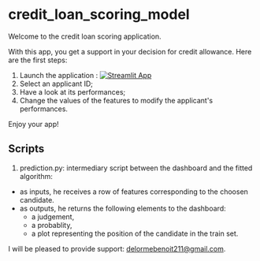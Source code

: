 # credit_loan_scoring_model

Welcome to the credit loan scoring application.

With this app, you get a support in your decision for credit allowance.
Here are the first steps:

1. Launch the application : [![Streamlit App](https://static.streamlit.io/badges/streamlit_badge_black_white.svg)](https://share.streamlit.io/benoit-78/credit_loan_scoring_model/main/app.py)
3. Select an applicant ID;
4. Have a look at its performances;
5. Change the values of the features to modify the applicant's performances.

Enjoy your app!


## Scripts
1) prediction.py: intermediary script between the dashboard and the fitted algorithm:
 - as inputs, he receives a row of features corresponding to the choosen
   candidate.
 - as outputs, he returns the following elements to the dashboard:
     * a judgement,
     * a probablity,
     * a plot representing the position of the candidate in the train set.


I will be pleased to provide support: delormebenoit211@gmail.com.
